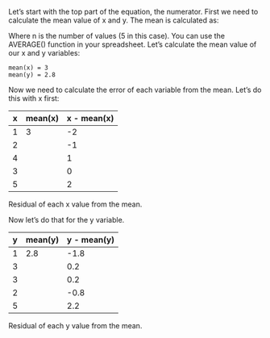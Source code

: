 Let’s start with the top part of the equation, the numerator. First we need to calculate the
mean value of x and y. The mean is calculated as:


Where n is the number of values (5 in this case). You can use the AVERAGE() function in
your spreadsheet. Let’s calculate the mean value of our x and y variables:

```
mean(x) = 3
mean(y) = 2.8
```

Now we need to calculate the error of each variable from the mean. Let’s do this with x first:

x | mean(x) | x - mean(x)
--- | --- | ---
1   | 3  | -2
2   |    | -1
4   |    | 1
3   |    | 0
5   |    | 2

Residual of each x value from the mean.

Now let’s do that for the y variable.

y | mean(y) | y - mean(y)
--- | --- | ---
1   |  2.8 | -1.8
3   |    |  0.2
3   |    |  0.2
2   |    |  -0.8
5   |    |  2.2

Residual of each y value from the mean.
